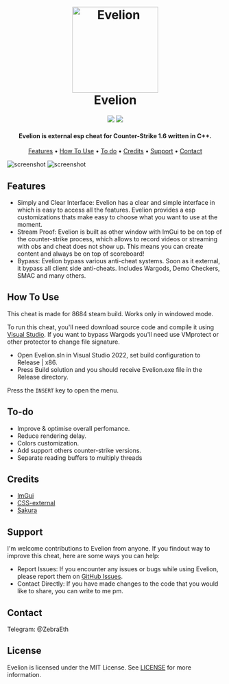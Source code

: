 <h1 align="center">
  <br>
  <a href="https://github.com/Zebra64/Evelion"><img src="https://i.imgur.com/kC8emJ4.png" alt="Evelion" width="200"></a>
  <br>
  Evelion
  <br>
</h1>

<div align="center">
  <img src="https://img.shields.io/badge/License-MIT-green">
  <img src="https://img.shields.io/badge/Language-C%2B%2B-red">
</div>

<h4 align="center">Evelion is external esp cheat for Counter-Strike 1.6 written in <b>C++</b>.</h4>

<p align="center">
  <a href="#features">Features</a> •
  <a href="#how-to-use">How To Use</a> •
  <a href="#to-do">To do</a> •
  <a href="#credits">Credits</a> •
  <a href="#support">Support</a> •
  <a href="#contact">Contact</a> 
</p>

![screenshot](https://i.imgur.com/1MTskRB.png)
![screenshot](https://i.imgur.com/ymtV3ND.png)

## Features

* Simply and Clear Interface: Evelion has a clear and simple interface in which is easy to access all the features. Evelion provides a esp customizations thats make easy to choose what you want to use at the moment.
* Stream Proof: Evelion is built as other window with ImGui to be on top of the counter-strike process, which allows to record videos or streaming with obs and cheat does not show up. This means you can create content and always be on top of scoreboard!
* Bypass: Evelion bypass various anti-cheat systems. Soon as it external, it bypass all client side anti-cheats. Includes Wargods, Demo Checkers, SMAC and many others.


## How To Use

This cheat is made for 8684 steam build.
Works only in windowed mode.

To run this cheat, you'll need download source code and compile it using [Visual Studio](https://visualstudio.microsoft.com/). If you want to bypass Wargods you'll need use VMprotect or other protector to change file signature. 

* Open Evelion.sln in Visual Studio 2022, set build configuration to Release | x86.
* Press Build solution and you should receive Evelion.exe file in the Release directory.

Press the `INSERT` key to open the menu.     

## To-do

* Improve & optimise overall perfomance.
* Reduce rendering delay.
* Colors customization.
* Add support others counter-strike versions.
* Separate reading buffers to multiply threads

## Credits

- [ImGui](https://github.com/ocornut/imgui)
- [CSS-external](https://github.com/ALittlePatate/CSS-external)
- [Sakura](https://github.com/bit-paper/sakura)

## Support

I'm welcome contributions to Evelion from anyone. If you findout way to improve this cheat, here are some ways you can help:

* Report Issues: If you encounter any issues or bugs while using Evelion, please report them on [GitHub Issues](https://github.com/Zebra64/Evelion/issues).
* Contact Directly: If you have made changes to the code that you would like to share, you can write to me pm.

## Contact

Telegram: @ZebraEth 

## License

Evelion is licensed under the MIT License. See [LICENSE](https://github.com/Zebra64/Evelion/blob/main/LICENSE) for more information.
